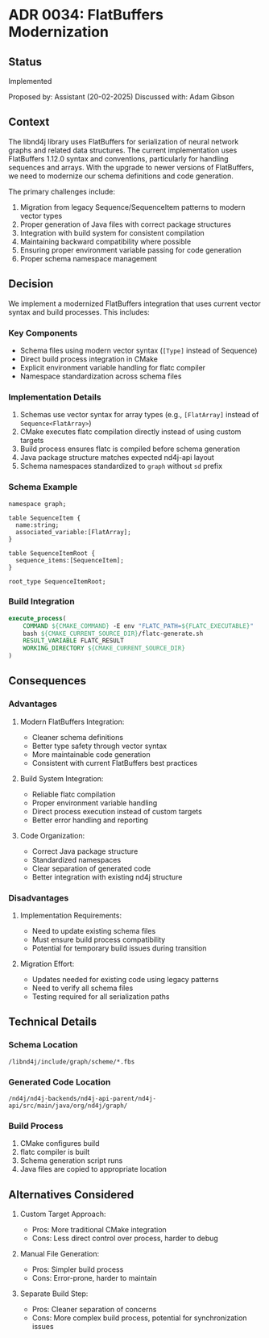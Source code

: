 # ADR 0034: FlatBuffers Modernization

## Status

Implemented

Proposed by: Assistant (20-02-2025)
Discussed with: Adam Gibson

## Context

The libnd4j library uses FlatBuffers for serialization of neural network graphs and related data structures. The current implementation uses FlatBuffers 1.12.0 syntax and conventions, particularly for handling sequences and arrays. With the upgrade to newer versions of FlatBuffers, we need to modernize our schema definitions and code generation.

The primary challenges include:

1. Migration from legacy Sequence/SequenceItem patterns to modern vector types
2. Proper generation of Java files with correct package structures
3. Integration with build system for consistent compilation
4. Maintaining backward compatibility where possible
5. Ensuring proper environment variable passing for code generation
6. Proper schema namespace management

## Decision

We implement a modernized FlatBuffers integration that uses current vector syntax and build processes. This includes:

### Key Components
- Schema files using modern vector syntax (`[Type]` instead of Sequence)
- Direct build process integration in CMake
- Explicit environment variable handling for flatc compiler
- Namespace standardization across schema files

### Implementation Details
1. Schemas use vector syntax for array types (e.g., `[FlatArray]` instead of `Sequence<FlatArray>`)
2. CMake executes flatc compilation directly instead of using custom targets
3. Build process ensures flatc is compiled before schema generation
4. Java package structure matches expected nd4j-api layout
5. Schema namespaces standardized to `graph` without `sd` prefix

### Schema Example
```fbs
namespace graph;

table SequenceItem {
  name:string;
  associated_variable:[FlatArray];
}

table SequenceItemRoot {
  sequence_items:[SequenceItem];
}

root_type SequenceItemRoot;
```

### Build Integration
```cmake
execute_process(
    COMMAND ${CMAKE_COMMAND} -E env "FLATC_PATH=${FLATC_EXECUTABLE}" 
    bash ${CMAKE_CURRENT_SOURCE_DIR}/flatc-generate.sh
    RESULT_VARIABLE FLATC_RESULT
    WORKING_DIRECTORY ${CMAKE_CURRENT_SOURCE_DIR}
)
```

## Consequences

### Advantages
1. Modern FlatBuffers Integration:
   - Cleaner schema definitions
   - Better type safety through vector syntax
   - More maintainable code generation
   - Consistent with current FlatBuffers best practices

2. Build System Integration:
   - Reliable flatc compilation
   - Proper environment variable handling
   - Direct process execution instead of custom targets
   - Better error handling and reporting

3. Code Organization:
   - Correct Java package structure
   - Standardized namespaces
   - Clear separation of generated code
   - Better integration with existing nd4j structure

### Disadvantages
1. Implementation Requirements:
   - Need to update existing schema files
   - Must ensure build process compatibility
   - Potential for temporary build issues during transition

2. Migration Effort:
   - Updates needed for existing code using legacy patterns
   - Need to verify all schema files
   - Testing required for all serialization paths

## Technical Details

### Schema Location
```
/libnd4j/include/graph/scheme/*.fbs
```

### Generated Code Location
```
/nd4j/nd4j-backends/nd4j-api-parent/nd4j-api/src/main/java/org/nd4j/graph/
```

### Build Process
1. CMake configures build
2. flatc compiler is built
3. Schema generation script runs
4. Java files are copied to appropriate location

## Alternatives Considered

1. Custom Target Approach:
   - Pros: More traditional CMake integration
   - Cons: Less direct control over process, harder to debug

2. Manual File Generation:
   - Pros: Simpler build process
   - Cons: Error-prone, harder to maintain

3. Separate Build Step:
   - Pros: Cleaner separation of concerns
   - Cons: More complex build process, potential for synchronization issues